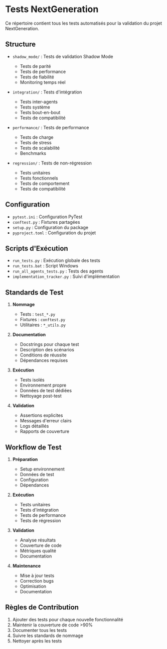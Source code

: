 # Tests NextGeneration

Ce répertoire contient tous les tests automatisés pour la validation du projet NextGeneration.

## Structure

- `shadow_mode/` : Tests de validation Shadow Mode
  - Tests de parité
  - Tests de performance
  - Tests de fiabilité
  - Monitoring temps réel

- `integration/` : Tests d'intégration
  - Tests inter-agents
  - Tests système
  - Tests bout-en-bout
  - Tests de compatibilité

- `performance/` : Tests de performance
  - Tests de charge
  - Tests de stress
  - Tests de scalabilité
  - Benchmarks

- `regression/` : Tests de non-régression
  - Tests unitaires
  - Tests fonctionnels
  - Tests de comportement
  - Tests de compatibilité

## Configuration

- `pytest.ini` : Configuration PyTest
- `conftest.py` : Fixtures partagées
- `setup.py` : Configuration du package
- `pyproject.toml` : Configuration du projet

## Scripts d'Exécution

- `run_tests.py` : Exécution globale des tests
- `run_tests.bat` : Script Windows
- `run_all_agents_tests.py` : Tests des agents
- `implementation_tracker.py` : Suivi d'implémentation

## Standards de Test

1. **Nommage**
   - Tests : `test_*.py`
   - Fixtures : `conftest.py`
   - Utilitaires : `*_utils.py`

2. **Documentation**
   - Docstrings pour chaque test
   - Description des scénarios
   - Conditions de réussite
   - Dépendances requises

3. **Exécution**
   - Tests isolés
   - Environnement propre
   - Données de test dédiées
   - Nettoyage post-test

4. **Validation**
   - Assertions explicites
   - Messages d'erreur clairs
   - Logs détaillés
   - Rapports de couverture

## Workflow de Test

1. **Préparation**
   - Setup environnement
   - Données de test
   - Configuration
   - Dépendances

2. **Exécution**
   - Tests unitaires
   - Tests d'intégration
   - Tests de performance
   - Tests de régression

3. **Validation**
   - Analyse résultats
   - Couverture de code
   - Métriques qualité
   - Documentation

4. **Maintenance**
   - Mise à jour tests
   - Correction bugs
   - Optimisation
   - Documentation

## Règles de Contribution

1. Ajouter des tests pour chaque nouvelle fonctionnalité
2. Maintenir la couverture de code >90%
3. Documenter tous les tests
4. Suivre les standards de nommage
5. Nettoyer après les tests 